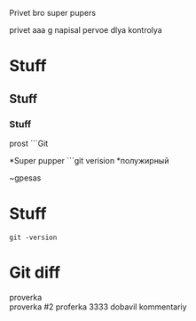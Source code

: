 Privet bro 
super pupers

privet 
aaa
g
napisal pervoe dlya kontrolya
# Stuff 
## Stuff 
### Stuff 
prost ```Git


*Super pupper  ```git verision 
*полужирный 


~gpesas

# Stuff
```git -version```

# Git diff
proverka   
proverka #2
proferka 3333
dobavil kommentariy